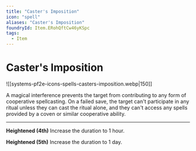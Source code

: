 ```yaml
---
title: "Caster's Imposition"
icon: "spell"
aliases: "Caster's Imposition"
foundryId: Item.ERohQftCw46yKSpc
tags:
  - Item
---
```


# Caster's Imposition
![[systems-pf2e-icons-spells-casters-imposition.webp|150]]

A magical interference prevents the target from contributing to any form of cooperative spellcasting. On a failed save, the target can't participate in any ritual unless they can cast the ritual alone, and they can't access any spells provided by a coven or similar cooperative ability.

* * *

**Heightened (4th)** Increase the duration to 1 hour.

**Heightened (5th)** Increase the duration to 1 day.
